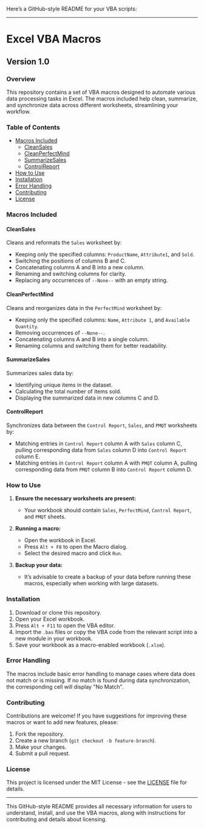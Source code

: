 Here’s a GitHub-style README for your VBA scripts:

---

# Excel VBA Macros

## Version 1.0

### Overview

This repository contains a set of VBA macros designed to automate various data processing tasks in Excel. The macros included help clean, summarize, and synchronize data across different worksheets, streamlining your workflow.

### Table of Contents

- [Macros Included](#macros-included)
  - [CleanSales](#cleansales)
  - [CleanPerfectMind](#cleanperfectmind)
  - [SummarizeSales](#summarizesales)
  - [ControlReport](#controlreport)
- [How to Use](#how-to-use)
- [Installation](#installation)
- [Error Handling](#error-handling)
- [Contributing](#contributing)
- [License](#license)

### Macros Included

#### CleanSales

Cleans and reformats the `Sales` worksheet by:
- Keeping only the specified columns: `ProductName`, `Attribute1`, and `Sold`.
- Switching the positions of columns B and C.
- Concatenating columns A and B into a new column.
- Renaming and switching columns for clarity.
- Replacing any occurrences of `--None--` with an empty string.

#### CleanPerfectMind

Cleans and reorganizes data in the `PerfectMind` worksheet by:
- Keeping only the specified columns: `Name`, `Attribute 1`, and `Available Quantity`.
- Removing occurrences of `--None--`.
- Concatenating columns A and B into a single column.
- Renaming columns and switching them for better readability.

#### SummarizeSales

Summarizes sales data by:
- Identifying unique items in the dataset.
- Calculating the total number of items sold.
- Displaying the summarized data in new columns C and D.

#### ControlReport

Synchronizes data between the `Control Report`, `Sales`, and `PMQT` worksheets by:
- Matching entries in `Control Report` column A with `Sales` column C, pulling corresponding data from `Sales` column D into `Control Report` column E.
- Matching entries in `Control Report` column A with `PMQT` column A, pulling corresponding data from `PMQT` column B into `Control Report` column D.

### How to Use

1. **Ensure the necessary worksheets are present:**
   - Your workbook should contain `Sales`, `PerfectMind`, `Control Report`, and `PMQT` sheets.

2. **Running a macro:**
   - Open the workbook in Excel.
   - Press `Alt + F8` to open the Macro dialog.
   - Select the desired macro and click `Run`.

3. **Backup your data:**
   - It’s advisable to create a backup of your data before running these macros, especially when working with large datasets.

### Installation

1. Download or clone this repository.
2. Open your Excel workbook.
3. Press `Alt + F11` to open the VBA editor.
4. Import the `.bas` files or copy the VBA code from the relevant script into a new module in your workbook.
5. Save your workbook as a macro-enabled workbook (`.xlsm`).

### Error Handling

The macros include basic error handling to manage cases where data does not match or is missing. If no match is found during data synchronization, the corresponding cell will display "No Match".

### Contributing

Contributions are welcome! If you have suggestions for improving these macros or want to add new features, please:
1. Fork the repository.
2. Create a new branch (`git checkout -b feature-branch`).
3. Make your changes.
4. Submit a pull request.

### License

This project is licensed under the MIT License - see the [LICENSE](LICENSE) file for details.

---

This GitHub-style README provides all necessary information for users to understand, install, and use the VBA macros, along with instructions for contributing and details about licensing.
